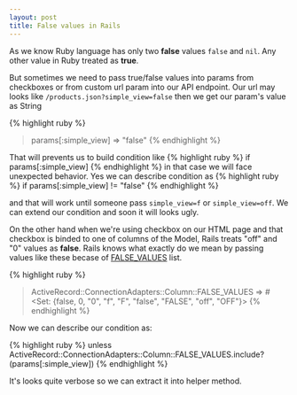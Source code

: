 ```yaml
---
layout: post
title: False values in Rails
---
```


As we know Ruby language has only two **false** values `false` and `nil`.
Any other value in Ruby treated as **true**.

But sometimes we need to pass true/false values into params from checkboxes or
from custom url param into our API endpoint.
Our url may looks like `/products.json?simple_view=false` then we get our param's value as String

{% highlight ruby %}
> params[:simple_view]
=> "false"
{% endhighlight %}

That will prevents us to build condition like
{% highlight ruby %}
if params[:simple_view]
{% endhighlight %}
in that case we will face unexpected behavior. Yes we can describe condition as
{% highlight ruby %}
if params[:simple_view] != "false"
{% endhighlight %}

and that will work until someone pass `simple_view=f` or `simple_view=off`.
We can extend our condition and soon it will looks ugly.

On the other hand when we're using checkbox on our HTML page and that checkbox is binded to one of columns of the Model,
Rails treats "off" and "0" values as **false**.
Rails knows what exactly do we mean by passing values like these becase of [FALSE_VALUES](https://github.com/rails/rails/blob/55320fa9eb73498e55475d187787c135613441ab/activerecord/lib/active_record/connection_adapters/column.rb#L8) list.

{% highlight ruby %}
> ActiveRecord::ConnectionAdapters::Column::FALSE_VALUES
=> #<Set: {false, 0, "0", "f", "F", "false", "FALSE", "off", "OFF"}>
{% endhighlight %}

Now we can describe our condition as:

{% highlight ruby %}
unless ActiveRecord::ConnectionAdapters::Column::FALSE_VALUES.include?(params[:simple_view])
{% endhighlight %}

It's looks quite verbose so we can extract it into helper method.
